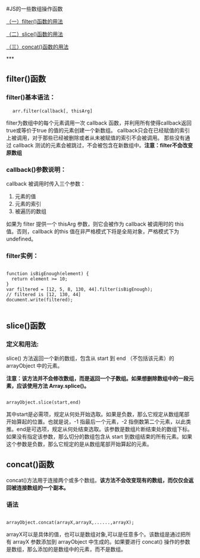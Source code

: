 #JS的一些数组操作函数
<p><a href="#filterUsing">（一）filter()函数的用法</a></p>
<p><a href="#sliceUsing">（二）slice()函数的用法</a></p>
<p><a href="#concatUsing">（三）concat()函数的用法</a></p>
***
<h2>filter()函数</h2>
<div id="filterUsing">
<h3>filter()基本语法：</h3>
<pre>
  <code>arr.filter(callback[, thisArg]</code>
</pre>
<p>
filter为数组中的每个元素调用一次 callback 函数，并利用所有使得callback返回true或等价于true 的值的元素创建一个新数组。
callback只会在已经赋值的索引上被调用，对于那些已经被删除或者从未被赋值的索引不会被调用。
那些没有通过 callback 测试的元素会被跳过，不会被包含在新数组中。<strong>注意：filter不会改变原数组</strong>
</p>
<h3>callback()参数说明：</h3>
<p>
callback 被调用时传入三个参数：
  <ol><li>元素的值
  </li><li> 元素的索引
  </li><li>被遍历的数组
  </li></ol>
</p>
<p>
如果为 filter 提供一个 thisArg 参数，则它会被作为 callback 被调用时的 this 值。否则，callback 的this 值在非严格模式下将是全局对象，严格模式下为 undefined。
</p>
<h3>filter实例：</h3>
<pre>
<code>
function isBigEnough(element) {
  return element >= 10;
}
var filtered = [12, 5, 8, 130, 44].filter(isBigEnough);
// filtered is [12, 130, 44]
document.write(filtered);
</code>
</pre>
</div>
<h2>slice()函数</h2>
<div id="sliceUsing">
<h3>定义和用法:</h3>
<p>slice() 方法返回一个新的数组，包含从 start 到 end （不包括该元素）的 arrayObject 中的元素。</p>
<p><strong>注意：该方法并不会修改数组，而是返回一个子数组。如果想删除数组中的一段元素，应该使用方法 Array.splice()。</strong></p>
<pre><code>
arrayObject.slice(start,end)
</code></pre>
<p>其中start是必需项，规定从何处开始选取。如果是负数，那么它规定从数组尾部开始算起的位置。也就是说，-1 指最后一个元素，-2 指倒数第二个元素，以此类推。end是可选项，规定从何处结束选取。该参数是数组片断结束处的数组下标。如果没有指定该参数，那么切分的数组包含从 start 到数组结束的所有元素。如果这个参数是负数，那么它规定的是从数组尾部开始算起的元素。</p>
</div>
<h2>concat()函数</h2>
<div id="concatUsing">
<p>concat()方法用于连接两个或多个数组。<strong>该方法不会改变现有的数组，而仅仅会返回被连接数组的一个副本。</strong></p>
<h3>语法</h3>
<pre><code>
arrayObject.concat(arrayX,arrayX,......,arrayX);
</code></pre>
<p>arrayX可以是具体的值，也可以是数组对象,可以是任意多个。该数组是通过把所有 arrayX 参数添加到 arrayObject 中生成的。如果要进行 concat() 操作的参数是数组，那么添加的是数组中的元素，而不是数组。</p>
</div>

